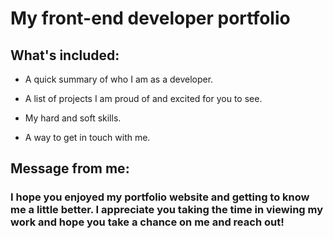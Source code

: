 # My front-end developer portfolio

## What's included:

- A quick summary of who I am as a developer.

- A list of projects I am proud of and excited for you to see.

- My hard and soft skills.

- A way to get in touch with me.

## Message from me:

### I hope you enjoyed my portfolio website and getting to know me a little better. I appreciate you taking the time in viewing my work and hope you take a chance on me and reach out!
